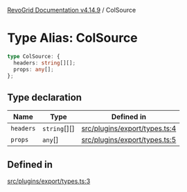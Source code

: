 [RevoGrid Documentation v4.14.9](README.md) / ColSource

# Type Alias: ColSource

```ts
type ColSource: {
  headers: string[][];
  props: any[];
};
```

## Type declaration

| Name | Type | Defined in |
| ------ | ------ | ------ |
| `headers` | `string`[][] | [src/plugins/export/types.ts:4](https://github.com/revolist/revogrid/blob/6c3c52a081bcade371a3f5576e4e5805c6bbce5c/src/plugins/export/types.ts#L4) |
| `props` | `any`[] | [src/plugins/export/types.ts:5](https://github.com/revolist/revogrid/blob/6c3c52a081bcade371a3f5576e4e5805c6bbce5c/src/plugins/export/types.ts#L5) |

## Defined in

[src/plugins/export/types.ts:3](https://github.com/revolist/revogrid/blob/6c3c52a081bcade371a3f5576e4e5805c6bbce5c/src/plugins/export/types.ts#L3)
